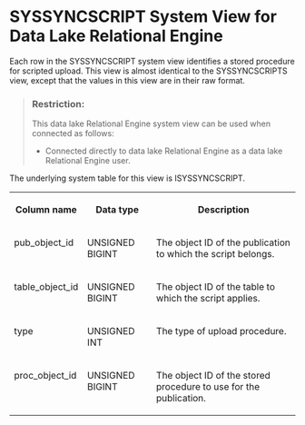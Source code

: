<!-- loio3bea70906c5f1014901efbe57e06183f -->

# SYSSYNCSCRIPT System View for Data Lake Relational Engine

Each row in the SYSSYNCSCRIPT system view identifies a stored procedure for scripted upload. This view is almost identical to the SYSSYNCSCRIPTS view, except that the values in this view are in their raw format.



> ### Restriction:  
> This data lake Relational Engine system view can be used when connected as follows:
> 
> -   Connected directly to data lake Relational Engine as a data lake Relational Engine user.



The underlying system table for this view is ISYSSYNCSCRIPT.


<table>
<tr>
<th valign="top">

Column name



</th>
<th valign="top">

Data type



</th>
<th valign="top">

Description



</th>
</tr>
<tr>
<td valign="top">

pub\_object\_id



</td>
<td valign="top">

UNSIGNED BIGINT



</td>
<td valign="top">

The object ID of the publication to which the script belongs.



</td>
</tr>
<tr>
<td valign="top">

table\_object\_id



</td>
<td valign="top">

UNSIGNED BIGINT



</td>
<td valign="top">

The object ID of the table to which the script applies.



</td>
</tr>
<tr>
<td valign="top">

type



</td>
<td valign="top">

UNSIGNED INT



</td>
<td valign="top">

The type of upload procedure.



</td>
</tr>
<tr>
<td valign="top">

proc\_object\_id



</td>
<td valign="top">

UNSIGNED BIGINT



</td>
<td valign="top">

The object ID of the stored procedure to use for the publication.



</td>
</tr>
</table>

